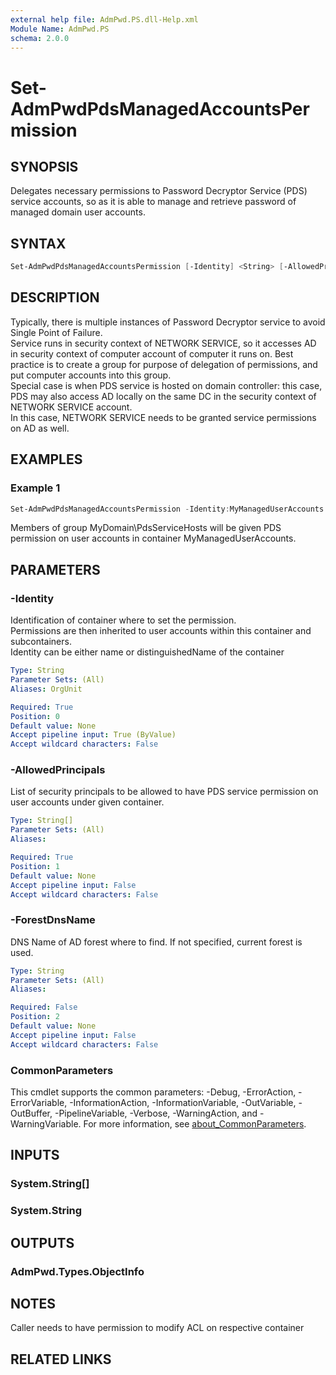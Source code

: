 ```yaml
---
external help file: AdmPwd.PS.dll-Help.xml
Module Name: AdmPwd.PS
schema: 2.0.0
---
```


# Set-AdmPwdPdsManagedAccountsPermission

## SYNOPSIS
Delegates necessary permissions to Password Decryptor Service (PDS) service accounts, so as it is able to manage and retrieve password of managed domain user accounts.

## SYNTAX

```powershell
Set-AdmPwdPdsManagedAccountsPermission [-Identity] <String> [-AllowedPrincipals] <String[]> [[-ForestDnsName] <String>] [<CommonParameters>]
```

## DESCRIPTION
Typically, there is multiple instances of Password Decryptor service to avoid Single Point of Failure.  
Service runs in security context of NETWORK SERVICE, so it accesses AD in security context of computer account of computer it runs on.
Best practice is to create a group for purpose of delegation of permissions, and put computer accounts into this group.  
Special case is when PDS service is hosted on domain controller:  this case, PDS may also access AD locally on the same DC in the security context of NETWORK SERVICE account.  
In this case, NETWORK SERVICE needs to be granted service permissions on AD as well.

## EXAMPLES

### Example 1
```powershell
Set-AdmPwdPdsManagedAccountsPermission -Identity:MyManagedUserAccounts -AllowedPrincipals:MyDomain\PdsServiceHosts
```

Members of group MyDomain\PdsServiceHosts will be given PDS permission on user accounts in container MyManagedUserAccounts.

## PARAMETERS

### -Identity
Identification of container where to set the permission.  
Permissions are then inherited to user accounts within this container and subcontainers.  
Identity can be either name or distinguishedName of the container

```yaml
Type: String
Parameter Sets: (All)
Aliases: OrgUnit

Required: True
Position: 0
Default value: None
Accept pipeline input: True (ByValue)
Accept wildcard characters: False
```

### -AllowedPrincipals
List of security principals to be allowed to have PDS service permission on user accounts under given container.

```yaml
Type: String[]
Parameter Sets: (All)
Aliases:

Required: True
Position: 1
Default value: None
Accept pipeline input: False
Accept wildcard characters: False
```

### -ForestDnsName
DNS Name of AD forest where to find. If not specified, current forest is used.

```yaml
Type: String
Parameter Sets: (All)
Aliases:

Required: False
Position: 2
Default value: None
Accept pipeline input: False
Accept wildcard characters: False
```

### CommonParameters
This cmdlet supports the common parameters: -Debug, -ErrorAction, -ErrorVariable, -InformationAction, -InformationVariable, -OutVariable, -OutBuffer, -PipelineVariable, -Verbose, -WarningAction, and -WarningVariable. For more information, see [about_CommonParameters](http://go.microsoft.com/fwlink/?LinkID=113216).

## INPUTS

### System.String[]
### System.String
## OUTPUTS

### AdmPwd.Types.ObjectInfo
## NOTES
Caller needs to have permission to modify ACL on respective container

## RELATED LINKS
